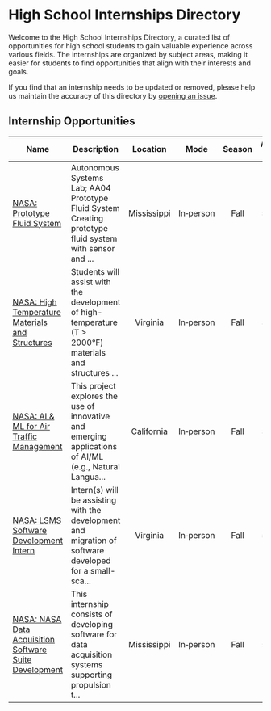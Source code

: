 # High School Internships Directory

Welcome to the High School Internships Directory, a curated list of opportunities for high school students to gain valuable experience across various fields. The internships are organized by subject areas, making it easier for students to find opportunities that align with their interests and goals.

If you find that an internship needs to be updated or removed, please help us maintain the accuracy of this directory by [opening an issue](https://github.com/Declipsonator/Highschool-Internships/issues).

## Internship Opportunities
| Name | Description | Location  | Mode | Season | Application Deadline | Application Opens | Eligible Grades | Cost |
|------|-------------|:---------:|:----:|:------:|:--------------------:|:-----------------:|:---------------:|:----:|
| [NASA: Prototype Fluid System](https://stemgateway.nasa.gov/s/course-offering/a0BSJ000002XvSz2AK) | Autonomous Systems Lab; AA04	Prototype Fluid System	Creating prototype fluid system with sensor and ... | Mississippi | In&#8209;person | Fall | 5/16/2025 | Open | 12 | 0 |
| [NASA: High Temperature Materials and Structures](https://stemgateway.nasa.gov/s/course-offering/a0BSJ000002czSj2AI) | Students will assist with the development of high-temperature (T > 2000°F) materials and structures ... | Virginia | In&#8209;person | Fall | 5/16/2025 | Open | 12 | 0 |
| [NASA: AI & ML for Air Traffic Management](https://stemgateway.nasa.gov/s/course-offering/a0BSJ000002YSDd2AO) | This project explores the use of innovative and emerging applications of AI/ML (e.g., Natural Langua... | California | In&#8209;person | Fall | 5/16/2025 | Open | 11, 12 | 0 |
| [NASA: LSMS Software Development Intern](https://stemgateway.nasa.gov/s/course-offering/a0BSJ000002oaDd2AI) | Intern(s) will be assisting with the development and migration of software developed for a small-sca... | Virginia | In&#8209;person | Fall | 5/16/2025 | Open | 11, 12 | 0 |
| [NASA: NASA Data Acquisition Software Suite Development](https://stemgateway.nasa.gov/s/course-offering/a0BSJ000002pPeL2AU) | This internship consists of developing software for data acquisition systems supporting propulsion t... | Mississippi | In&#8209;person | Fall | 5/16/2025 | Open | 12 | 0 |
